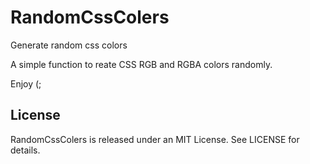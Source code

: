 # RandomCssColers
Generate random css colors

A simple function to reate CSS RGB and RGBA colors randomly.

Enjoy (;


## License

RandomCssColers is released under an MIT License. See LICENSE for details.
